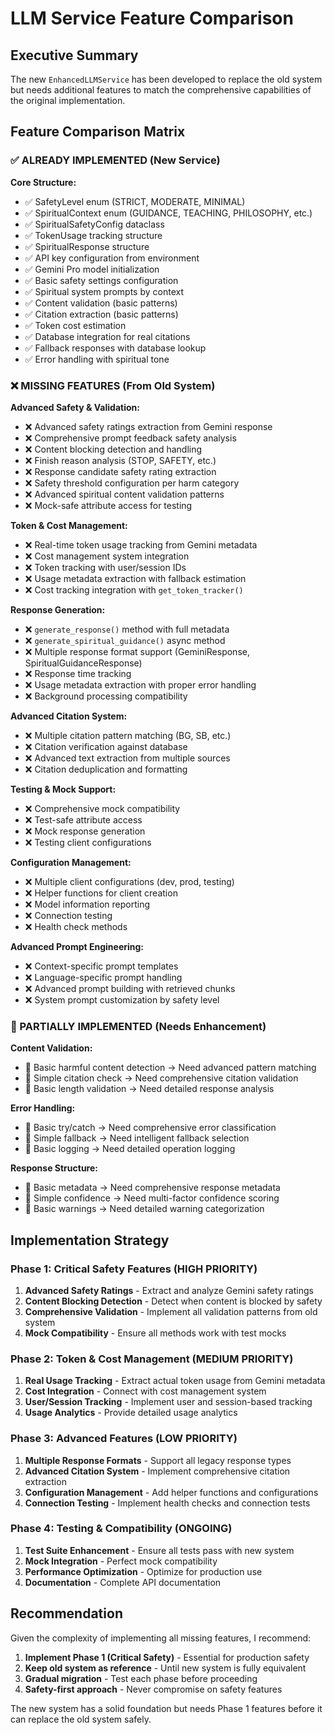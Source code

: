 # LLM Service Feature Comparison

## Executive Summary
The new `EnhancedLLMService` has been developed to replace the old system but needs additional features to match the comprehensive capabilities of the original implementation.

## Feature Comparison Matrix

### ✅ ALREADY IMPLEMENTED (New Service)

**Core Structure:**
- ✅ SafetyLevel enum (STRICT, MODERATE, MINIMAL)
- ✅ SpiritualContext enum (GUIDANCE, TEACHING, PHILOSOPHY, etc.)
- ✅ SpiritualSafetyConfig dataclass
- ✅ TokenUsage tracking structure
- ✅ SpiritualResponse structure
- ✅ API key configuration from environment
- ✅ Gemini Pro model initialization
- ✅ Basic safety settings configuration
- ✅ Spiritual system prompts by context
- ✅ Content validation (basic patterns)
- ✅ Citation extraction (basic patterns)
- ✅ Token cost estimation
- ✅ Database integration for real citations
- ✅ Fallback responses with database lookup
- ✅ Error handling with spiritual tone

### ❌ MISSING FEATURES (From Old System)

**Advanced Safety & Validation:**
- ❌ Advanced safety ratings extraction from Gemini response
- ❌ Comprehensive prompt feedback safety analysis
- ❌ Content blocking detection and handling
- ❌ Finish reason analysis (STOP, SAFETY, etc.)
- ❌ Response candidate safety rating extraction
- ❌ Safety threshold configuration per harm category
- ❌ Advanced spiritual content validation patterns
- ❌ Mock-safe attribute access for testing

**Token & Cost Management:**
- ❌ Real-time token usage tracking from Gemini metadata
- ❌ Cost management system integration
- ❌ Token tracking with user/session IDs
- ❌ Usage metadata extraction with fallback estimation
- ❌ Cost tracking integration with `get_token_tracker()`

**Response Generation:**
- ❌ `generate_response()` method with full metadata
- ❌ `generate_spiritual_guidance()` async method
- ❌ Multiple response format support (GeminiResponse, SpiritualGuidanceResponse)
- ❌ Response time tracking
- ❌ Usage metadata extraction with proper error handling
- ❌ Background processing compatibility

**Advanced Citation System:**
- ❌ Multiple citation pattern matching (BG, SB, etc.)
- ❌ Citation verification against database
- ❌ Advanced text extraction from multiple sources
- ❌ Citation deduplication and formatting

**Testing & Mock Support:**
- ❌ Comprehensive mock compatibility
- ❌ Test-safe attribute access
- ❌ Mock response generation
- ❌ Testing client configurations

**Configuration Management:**
- ❌ Multiple client configurations (dev, prod, testing)
- ❌ Helper functions for client creation
- ❌ Model information reporting
- ❌ Connection testing
- ❌ Health check methods

**Advanced Prompt Engineering:**
- ❌ Context-specific prompt templates
- ❌ Language-specific prompt handling
- ❌ Advanced prompt building with retrieved chunks
- ❌ System prompt customization by safety level

### 🔄 PARTIALLY IMPLEMENTED (Needs Enhancement)

**Content Validation:**
- 🔄 Basic harmful content detection → Need advanced pattern matching
- 🔄 Simple citation check → Need comprehensive citation validation
- 🔄 Basic length validation → Need detailed response analysis

**Error Handling:**
- 🔄 Basic try/catch → Need comprehensive error classification
- 🔄 Simple fallback → Need intelligent fallback selection
- 🔄 Basic logging → Need detailed operation logging

**Response Structure:**
- 🔄 Basic metadata → Need comprehensive response metadata
- 🔄 Simple confidence → Need multi-factor confidence scoring
- 🔄 Basic warnings → Need detailed warning categorization

## Implementation Strategy

### Phase 1: Critical Safety Features (HIGH PRIORITY)
1. **Advanced Safety Ratings** - Extract and analyze Gemini safety ratings
2. **Content Blocking Detection** - Detect when content is blocked by safety
3. **Comprehensive Validation** - Implement all validation patterns from old system
4. **Mock Compatibility** - Ensure all methods work with test mocks

### Phase 2: Token & Cost Management (MEDIUM PRIORITY)
1. **Real Usage Tracking** - Extract actual token usage from Gemini metadata
2. **Cost Integration** - Connect with cost management system
3. **User/Session Tracking** - Implement user and session-based tracking
4. **Usage Analytics** - Provide detailed usage analytics

### Phase 3: Advanced Features (LOW PRIORITY)
1. **Multiple Response Formats** - Support all legacy response types
2. **Advanced Citation System** - Implement comprehensive citation extraction
3. **Configuration Management** - Add helper functions and configurations
4. **Connection Testing** - Implement health checks and connection tests

### Phase 4: Testing & Compatibility (ONGOING)
1. **Test Suite Enhancement** - Ensure all tests pass with new system
2. **Mock Integration** - Perfect mock compatibility
3. **Performance Optimization** - Optimize for production use
4. **Documentation** - Complete API documentation

## Recommendation

Given the complexity of implementing all missing features, I recommend:

1. **Implement Phase 1 (Critical Safety)** - Essential for production safety
2. **Keep old system as reference** - Until new system is fully equivalent
3. **Gradual migration** - Test each phase before proceeding
4. **Safety-first approach** - Never compromise on safety features

The new system has a solid foundation but needs Phase 1 features before it can replace the old system safely.
